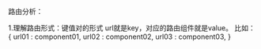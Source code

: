 路由分析：

  1.理解路由形式：键值对的形式
    url就是key，对应的路由组件就是value。
    比如：
    {
      url01 : component01,
      url02 : component02,
      url03 : component03,
    }